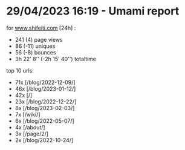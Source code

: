 # 29/04/2023 16:19 - Umami report
for www.shifeiti.com [24h] :

 - 241 (4) page views
 - 86 (-11) uniques
 - 56 (-8) bounces
 - 3h 22' 8'' (-2h 15' 40'') totaltime


top 10 urls:
 - 71x [/blog/2022-12-09/]
 - 46x [/blog/2023-01-12/]
 - 42x [/]
 - 23x [/blog/2022-12-22/]
 - 8x [/blog/2023-02-03/]
 - 7x [/wiki/]
 - 6x [/blog/2022-05-07/]
 - 4x [/about/]
 - 3x [/page/2/]
 - 2x [/blog/2022-10-24/]


